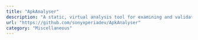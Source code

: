 ```yaml
---
title: "ApkAnalyser"
description: "A static, virtual analysis tool for examining and validating the development work of your Android app."
url: "https://github.com/sonyxperiadev/ApkAnalyser"
category: "Miscellaneous"
---
```

